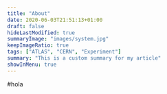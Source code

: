 ```yaml
---
title: "About"
date: 2020-06-03T21:51:13+01:00
draft: false
hideLastModified: true
summaryImage: "images/system.jpg"
keepImageRatio: true
tags: ["ATLAS", "CERN", "Experiment"]
summary: "This is a custom summary for my article"
showInMenu: true
---
```


#hola
